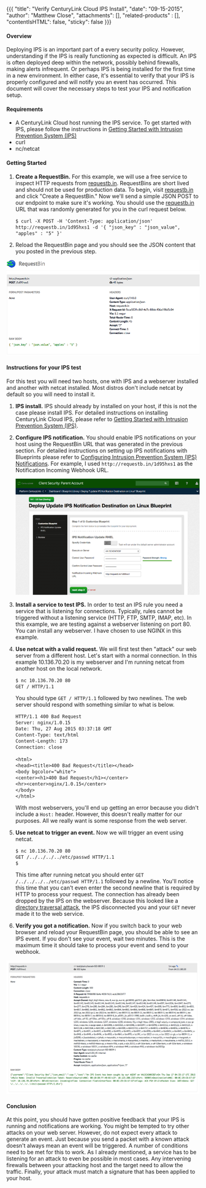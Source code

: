 {{{
  "title": "Verify CenturyLink Cloud IPS Install",
  "date": "09-15-2015",
  "author": "Matthew Close",
  "attachments": [],
  "related-products" : [],
  "contentIsHTML": false,
  "sticky": false
}}}
#### Overview

Deploying IPS is an important part of a every security policy. However, understanding if the IPS is really functioning as expected is difficult. An IPS is often deployed deep within the network, possibly behind firewalls, making alerts infrequent. Or perhaps IPS is being installed for the first time in a new environment. In either case, it's essential to verify that your IPS is properly configured and will notify you an event has occurred. This document will cover the necessary steps to test your IPS and notification setup.

#### Requirements

+ A CenturyLink Cloud host running the IPS service. To get started with IPS, please follow the instructions in [Getting Started with Intrusion Prevention System (IPS)](../Security/getting-started-with-ips.md)
+ curl
+ nc/netcat

#### Getting Started

1. **Create a RequestBin.** For this example, we will use a free service to inspect HTTP requests from [requestb.in](http://requestb.in). RequestBins are short lived and should not be used for production data. To begin, visit [requestb.in](http://requestb.in) and click "Create a RequestBin." Now we'll send a simple JSON POST to our endpoint to make sure it's working. You should use the [requestb.in](http://requestb.in) URL that was randomly generated for you in the curl request below.

    ```
    $ curl -X POST -H 'Content-Type: application/json' http://requestb.in/1d95hxs1 -d '{ "json_key" : "json_value", "apples" : "5" }'
    ```

1. Reload the RequestBin page and you should see the JSON content that you posted in the previous step.

  ![RequestBin Test](../images/security/ips-verify/requestb_in_test_with_curl.png)

#### Instructions for your IPS test

For this test you will need two hosts, one with IPS and a webserver installed and another with netcat installed. Most distros don't include netcat by default so you will need to install it.

1. **IPS install.** IPS should already by installed on your host, if this is not the case please install IPS. For detailed instructions on installing CenturyLink Cloud IPS, please refer to [Getting Started with Intrusion Prevention System (IPS)](../Security/getting-started-with-ips.md).

1. **Configure IPS notification.** You should enable IPS notifications on your host using the RequestBin URL that was generated in the previous section. For detailed instructions on setting up IPS notifications with Blueprints please refer to [Configuring Intrusion Prevention System (IPS) Notifications](../Security/configuring-ips-notifications.md). For example, I used `http://requestb.in/1d95hxs1` as the Notification Incoming Webhook URL.

    ![Notification Destination](../images/security/ips-verify/deploy_notification_blueprint.png)

1. **Install a service to test IPS.** In order to test an IPS rule you need a service that is listening for connections. Typically, rules cannot be triggered without a listening service (HTTP, FTP, SMTP, IMAP, etc). In this example, we are testing against a webserver listening on port 80. You can install any webserver. I have chosen to use NGINX in this example.

1. **Use netcat with a valid request.** We will first test then "attack" our web server from a different host. Let's start with a normal connection. In this example 10.136.70.20 is my webserver and I'm running netcat from another host on the local network.

    ```
    $ nc 10.136.70.20 80
    GET / HTTP/1.1
    ```

    You should type `GET / HTTP/1.1` followed by two newlines. The web server should respond with something similar to what is below.

    ```
    HTTP/1.1 400 Bad Request
    Server: nginx/1.0.15
    Date: Thu, 27 Aug 2015 03:37:18 GMT
    Content-Type: text/html
    Content-Length: 173
    Connection: close

    <html>
    <head><title>400 Bad Request</title></head>
    <body bgcolor="white">
    <center><h1>400 Bad Request</h1></center>
    <hr><center>nginx/1.0.15</center>
    </body>
    </html>
    ```

    With most webservers, you'll end up getting an error because you didn't include a `Host:` header. However, this doesn't really matter for our purposes. All we really want is some response from the web server.

1. **Use netcat to trigger an event.** Now we will trigger an event using netcat.

    ```
    $ nc 10.136.70.20 80
    GET /../../../../etc/passwd HTTP/1.1
    $
    ```

    This time after running netcat you should enter `GET /../../../../etc/passwd HTTP/1.1` followed by a newline.  You'll notice this time that you can't even enter the second newline that is required by HTTP to process your request. The connection has already been dropped by the IPS on the webserver. Because this looked like a [directory traversal attack](https://en.wikipedia.org/wiki/Directory_traversal_attack), the IPS disconnected you and your `GET` never made it to the web service.

1. **Verify you got a notification.** Now if you switch back to your web browser and reload your RequestBin page, you should be able to see an IPS event. If you don't see your event, wait two minutes. This is the maximum time it should take to process your event and send to your webhook.

  ![RequestBin with IPS event](../images/security/ips-verify/IPS_event_in_requestb_in_inspect.png)

#### Conclusion

At this point, you should have gotten positive feedback that your IPS is running and notifications are working. You might be tempted to try other attacks on your web server. However, do not expect every attack to generate an event. Just because you send a packet with a known attack doesn't always mean an event will be triggered. A number of conditions need to be met for this to work. As I already mentioned, a service has to be listening for an attack to even be possible in most cases. Any intervening firewalls between your attacking host and the target need to allow the traffic. Finally, your attack must match a signature that has been applied to your host.
